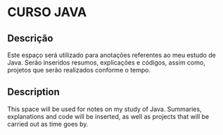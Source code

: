 # CURSO JAVA

## Descrição

Este espaço será utilizado para anotações referentes ao meu estudo de Java. Serão inseridos resumos, explicações e códigos, assim como, projetos que serão realizados conforme o tempo.


## Description

This space will be used for notes on my study of Java. Summaries, explanations and code will be inserted, as well as projects that will be carried out as time goes by.
